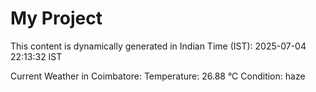 # My Project

This content is dynamically generated in Indian Time (IST): 2025-07-04 22:13:32 IST


Current Weather in Coimbatore:
Temperature: 26.88 °C
Condition: haze
